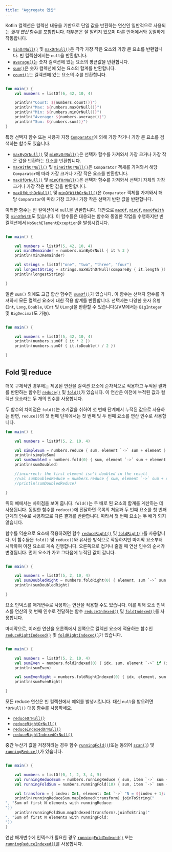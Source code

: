 ```yaml
---
title: "Aggregate 연산"
---
```

Kotlin 컬렉션은 컬렉션 내용을 기반으로 단일 값을 반환하는 연산인 일반적으로 사용되는 _집계 연산_ 함수를 포함합니다. 대부분은 잘 알려져 있으며 다른 언어에서와 동일하게 작동합니다.

* [`minOrNull()`](https://kotlinlang.org/api/latest/jvm/stdlib/kotlin.collections/min-or-null.html) 및 [`maxOrNull()`](https://kotlinlang.org/api/latest/jvm/stdlib/kotlin.collections/max-or-null.html)은 각각 가장 작은 요소와 가장 큰 요소를 반환합니다. 빈 컬렉션에서는 `null`을 반환합니다.
* [`average()`](https://kotlinlang.org/api/latest/jvm/stdlib/kotlin.collections/average.html)는 숫자 컬렉션에 있는 요소의 평균값을 반환합니다.
* [`sum()`](https://kotlinlang.org/api/latest/jvm/stdlib/kotlin.collections/sum.html)은 숫자 컬렉션에 있는 요소의 합계를 반환합니다.
* [`count()`](https://kotlinlang.org/api/latest/jvm/stdlib/kotlin.collections/count.html)는 컬렉션에 있는 요소의 수를 반환합니다.

```kotlin

fun main() {
    val numbers = listOf(6, 42, 10, 4)

    println("Count: ${numbers.count()}")
    println("Max: ${numbers.maxOrNull()}")
    println("Min: ${numbers.minOrNull()}")
    println("Average: ${numbers.average()}")
    println("Sum: ${numbers.sum()}")
}
```

특정 선택자 함수 또는 사용자 지정 [`Comparator`](https://kotlinlang.org/api/latest/jvm/stdlib/kotlin/-comparator/index.html)에 의해 가장 작거나 가장 큰 요소를 검색하는 함수도 있습니다.

* [`maxByOrNull()`](https://kotlinlang.org/api/latest/jvm/stdlib/kotlin.collections/max-by-or-null.html) 및 [`minByOrNull()`](https://kotlinlang.org/api/latest/jvm/stdlib/kotlin.collections/min-by-or-null.html)은 선택자 함수를 가져와서 가장 크거나 가장 작은 값을 반환하는 요소를 반환합니다.
* [`maxWithOrNull()`](https://kotlinlang.org/api/latest/jvm/stdlib/kotlin.collections/max-with-or-null.html) 및 [`minWithOrNull()`](https://kotlinlang.org/api/latest/jvm/stdlib/kotlin.collections/min-with-or-null.html)은 `Comparator` 객체를 가져와서 해당 `Comparator`에 따라 가장 크거나 가장 작은 요소를 반환합니다.
* [`maxOfOrNull()`](https://kotlinlang.org/api/latest/jvm/stdlib/kotlin.collections/max-of-or-null.html) 및 [`minOfOrNull()`](https://kotlinlang.org/api/latest/jvm/stdlib/kotlin.collections/min-of-or-null.html)은 선택자 함수를 가져와서 선택기 자체의 가장 크거나 가장 작은 반환 값을 반환합니다.
* [`maxOfWithOrNull()`](https://kotlinlang.org/api/latest/jvm/stdlib/kotlin.collections/max-of-with-or-null.html) 및 [`minOfWithOrNull()`](https://kotlinlang.org/api/latest/jvm/stdlib/kotlin.collections/min-of-with-or-null.html)은 `Comparator` 객체를 가져와서 해당 `Comparator`에 따라 가장 크거나 가장 작은 선택기 반환 값을 반환합니다.

이러한 함수는 빈 컬렉션에서 `null`을 반환합니다. 대안으로 [`maxOf`](https://kotlinlang.org/api/latest/jvm/stdlib/kotlin.collections/max-of.html), [`minOf`](https://kotlinlang.org/api/latest/jvm/stdlib/kotlin.collections/min-of.html), [`maxOfWith`](https://kotlinlang.org/api/latest/jvm/stdlib/kotlin.collections/max-of-with.html) 및 [`minOfWith`](https://kotlinlang.org/api/latest/jvm/stdlib/kotlin.collections/min-of-with.html)도 있습니다. 이 함수들은 대응되는 함수와 동일한 작업을 수행하지만 빈 컬렉션에서 `NoSuchElementException`을 발생시킵니다.

```kotlin

fun main() {

    val numbers = listOf(5, 42, 10, 4)
    val min3Remainder = numbers.minByOrNull { it % 3 }
    println(min3Remainder)

    val strings = listOf("one", "two", "three", "four")
    val longestString = strings.maxWithOrNull(compareBy { it.length })
    println(longestString)

}
```

일반 `sum()` 외에도 고급 합산 함수인 [`sumOf()`](https://kotlinlang.org/api/latest/jvm/stdlib/kotlin.collections/sum-of.html)가 있습니다.
이 함수는 선택자 함수를 가져와서 모든 컬렉션 요소에 대한 적용 합계를 반환합니다. 선택자는 다양한 숫자 유형(`Int`, `Long`, `Double`, `UInt` 및 `ULong`)을 반환할 수 있습니다(JVM에서는 `BigInteger` 및 `BigDecimal`도 가능).

```kotlin

fun main() {

    val numbers = listOf(5, 42, 10, 4)
    println(numbers.sumOf { it * 2 })
    println(numbers.sumOf { it.toDouble() / 2 })

}
```

## Fold 및 reduce

더욱 구체적인 경우에는 제공된 연산을 컬렉션 요소에 순차적으로 적용하고 누적된 결과를 반환하는 함수인 [`reduce()`](https://kotlinlang.org/api/latest/jvm/stdlib/kotlin.collections/reduce.html) 및 [`fold()`](https://kotlinlang.org/api/latest/jvm/stdlib/kotlin.collections/fold.html)가 있습니다.
이 연산은 이전에 누적된 값과 컬렉션 요소라는 두 개의 인수를 사용합니다.

두 함수의 차이점은 `fold()`는 초기값을 취하여 첫 번째 단계에서 누적된 값으로 사용하는 반면, `reduce()`의 첫 번째 단계에서는 첫 번째 및 두 번째 요소를 연산 인수로 사용합니다.

```kotlin
fun main() {

    val numbers = listOf(5, 2, 10, 4)

    val simpleSum = numbers.reduce { sum, element `->` sum + element }
    println(simpleSum)
    val sumDoubled = numbers.fold(0) { sum, element `->` sum + element * 2 }
    println(sumDoubled)

    //incorrect: the first element isn't doubled in the result
    //val sumDoubledReduce = numbers.reduce { sum, element `->` sum + element * 2 } 
    //println(sumDoubledReduce)

}
```

위의 예에서는 차이점을 보여 줍니다. `fold()`는 두 배로 된 요소의 합계를 계산하는 데 사용됩니다.
동일한 함수를 `reduce()`에 전달하면 목록의 처음과 두 번째
요소를 첫 번째 단계의 인수로 사용하므로 다른 결과를 반환합니다. 따라서 첫 번째 요소는 두 배가 되지 않습니다.

함수를 역순으로 요소에 적용하려면 함수 [`reduceRight()`](https://kotlinlang.org/api/latest/jvm/stdlib/kotlin.collections/reduce-right.html)
및 [`foldRight()`](https://kotlinlang.org/api/latest/jvm/stdlib/kotlin.collections/fold-right.html)를 사용합니다.
이 함수들은 `fold()` 및 `reduce()`와 유사한 방식으로 작동하지만 마지막 요소부터 시작하여 이전 요소로 계속 진행합니다.
오른쪽으로 접거나 줄일 때 연산 인수의 순서가 변경됩니다. 먼저 요소가 가고 그다음에 누적된 값이 갑니다.

```kotlin

fun main() {

    val numbers = listOf(5, 2, 10, 4)
    val sumDoubledRight = numbers.foldRight(0) { element, sum `->` sum + element * 2 }
    println(sumDoubledRight)

}
```

요소 인덱스를 매개변수로 사용하는 연산을 적용할 수도 있습니다.
이를 위해 요소
인덱스를 연산의 첫 번째 인수로 전달하는 함수 [`reduceIndexed()`](https://kotlinlang.org/api/latest/jvm/stdlib/kotlin.collections/reduce-indexed.html)
및 [`foldIndexed()`](https://kotlinlang.org/api/latest/jvm/stdlib/kotlin.collections/fold-indexed.html)를 사용합니다.

마지막으로, 이러한 연산을 오른쪽에서 왼쪽으로 컬렉션 요소에 적용하는 함수인 [`reduceRightIndexed()`](https://kotlinlang.org/api/latest/jvm/stdlib/kotlin.collections/reduce-right-indexed.html)
및 [`foldRightIndexed()`](https://kotlinlang.org/api/latest/jvm/stdlib/kotlin.collections/fold-right-indexed.html)가 있습니다.

```kotlin

fun main() {

    val numbers = listOf(5, 2, 10, 4)
    val sumEven = numbers.foldIndexed(0) { idx, sum, element `->` if (idx % 2 == 0) sum + element else sum }
    println(sumEven)

    val sumEvenRight = numbers.foldRightIndexed(0) { idx, element, sum `->` if (idx % 2 == 0) sum + element else sum }
    println(sumEvenRight)

}
```

모든 reduce 연산은 빈 컬렉션에서 예외를 발생시킵니다. 대신 `null`을 받으려면 `*OrNull()` 대응 함수를 사용하세요.
* [`reduceOrNull()`](https://kotlinlang.org/api/latest/jvm/stdlib/kotlin.collections/reduce-or-null.html)
* [`reduceRightOrNull()`](https://kotlinlang.org/api/latest/jvm/stdlib/kotlin.collections/reduce-right-or-null.html)
* [`reduceIndexedOrNull()`](https://kotlinlang.org/api/latest/jvm/stdlib/kotlin.collections/reduce-indexed-or-null.html)
* [`reduceRightIndexedOrNull()`](https://kotlinlang.org/api/latest/jvm/stdlib/kotlin.collections/reduce-right-indexed-or-null.html)

중간 누산기 값을 저장하려는 경우 함수
[`runningFold()`](https://kotlinlang.org/api/latest/jvm/stdlib/kotlin.collections/running-fold.html)(또는 동의어 [`scan()`](https://kotlinlang.org/api/latest/jvm/stdlib/kotlin.collections/scan.html))
및 [`runningReduce()`](https://kotlinlang.org/api/latest/jvm/stdlib/kotlin.collections/running-reduce.html)가 있습니다.

```kotlin

fun main() {

    val numbers = listOf(0, 1, 2, 3, 4, 5)
    val runningReduceSum = numbers.runningReduce { sum, item `->` sum + item }
    val runningFoldSum = numbers.runningFold(10) { sum, item `->` sum + item }

    val transform = { index: Int, element: Int `->` "N = ${index + 1}: $element" }
    println(runningReduceSum.mapIndexed(transform).joinToString("
", "Sum of first N elements with runningReduce:
"))
    println(runningFoldSum.mapIndexed(transform).joinToString("
", "Sum of first N elements with runningFold:
"))
}
```

연산 매개변수에 인덱스가 필요한 경우 [`runningFoldIndexed()`](https://kotlinlang.org/api/latest/jvm/stdlib/kotlin.collections/running-fold-indexed.html)
또는 [`runningReduceIndexed()`](https://kotlinlang.org/api/latest/jvm/stdlib/kotlin.collections/running-reduce-indexed.html)를 사용합니다.